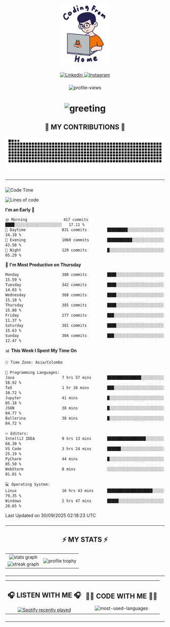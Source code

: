 <div align="center">
    <img width="150" src="./assets/top.gif" alt="top-image"/>
</div>

###    

<div align="center">
    <a href="https://www.linkedin.com/in/nureka-rodrigo/" target="_blank">
        <img src="https://user-images.githubusercontent.com/74038190/235294012-0a55e343-37ad-4b0f-924f-c8431d9d2483.gif" width="50px" alt="Linkedin"/>
    </a>
    <a href="https://www.instagram.com/nureka_rodrigo/" target="_blank">
        <img src="https://user-images.githubusercontent.com/74038190/235294013-a33e5c43-a01c-43f6-b44d-a406d8b4ab75.gif" width="50px"  alt="Instagram"/>
    </a>
</div>

###    

<div align="center">
    <img src="https://komarev.com/ghpvc/?username=nureka-rodrigo&color=blue" alt="profile-views"/>
</div> 

###    

<h1 align="center">
    <img src="https://readme-typing-svg.herokuapp.com/?font=Righteous&size=35&center=true&vCenter=true&width=500&height=70&duration=4000&lines=Hi+There!+👋;+I'm+Nureka+Rodrigo!;" alt="greeting"/>
</h1> 

###

<h2 align="center">🐍 MY CONTRIBUTIONS 🐍</h2>

<div align="center">
    <img alt="snake eating my contributions" src="https://raw.githubusercontent.com/nureka-rodrigo/nureka-rodrigo/output/github-contribution-grid-snake.svg"/>
</div> 

###

<hr/>

###

<!--START_SECTION:waka-->
![Code Time](http://img.shields.io/badge/Code%20Time-1%2C706%20hrs%2042%20mins-blue)

![Lines of code](https://img.shields.io/badge/From%20Hello%20World%20I%27ve%20Written-650.0%20thousand%20lines%20of%20code-blue)

**I'm an Early 🐤** 

```text
🌞 Morning                417 commits         ████░░░░░░░░░░░░░░░░░░░░░   17.11 % 
🌆 Daytime                831 commits         █████████░░░░░░░░░░░░░░░░   34.10 % 
🌃 Evening                1060 commits        ███████████░░░░░░░░░░░░░░   43.50 % 
🌙 Night                  129 commits         █░░░░░░░░░░░░░░░░░░░░░░░░   05.29 % 
```
📅 **I'm Most Productive on Thursday** 

```text
Monday                   380 commits         ████░░░░░░░░░░░░░░░░░░░░░   15.59 % 
Tuesday                  342 commits         ████░░░░░░░░░░░░░░░░░░░░░   14.03 % 
Wednesday                368 commits         ████░░░░░░░░░░░░░░░░░░░░░   15.10 % 
Thursday                 385 commits         ████░░░░░░░░░░░░░░░░░░░░░   15.80 % 
Friday                   277 commits         ███░░░░░░░░░░░░░░░░░░░░░░   11.37 % 
Saturday                 381 commits         ████░░░░░░░░░░░░░░░░░░░░░   15.63 % 
Sunday                   304 commits         ███░░░░░░░░░░░░░░░░░░░░░░   12.47 % 
```


📊 **This Week I Spent My Time On** 

```text
🕑︎ Time Zone: Asia/Colombo

💬 Programming Languages: 
Java                     7 hrs 57 mins       ███████████████░░░░░░░░░░   58.92 % 
TeX                      1 hr 26 mins        ███░░░░░░░░░░░░░░░░░░░░░░   10.72 % 
Jupyter                  41 mins             █░░░░░░░░░░░░░░░░░░░░░░░░   05.18 % 
JSON                     38 mins             █░░░░░░░░░░░░░░░░░░░░░░░░   04.77 % 
Ballerina                38 mins             █░░░░░░░░░░░░░░░░░░░░░░░░   04.72 % 

🔥 Editors: 
IntelliJ IDEA            9 hrs 13 mins       █████████████████░░░░░░░░   68.30 % 
VS Code                  3 hrs 24 mins       ██████░░░░░░░░░░░░░░░░░░░   25.19 % 
PyCharm                  44 mins             █░░░░░░░░░░░░░░░░░░░░░░░░   05.50 % 
WebStorm                 8 mins              ░░░░░░░░░░░░░░░░░░░░░░░░░   01.01 % 

💻 Operating System: 
Linux                    10 hrs 43 mins      ████████████████████░░░░░   79.35 % 
Windows                  2 hrs 47 mins       █████░░░░░░░░░░░░░░░░░░░░   20.65 % 
```


 Last Updated on 30/09/2025 02:18:23 UTC
<!--END_SECTION:waka-->

###

<hr/>

###

<h2 align="center">⚡ MY STATS ⚡</h2>

###    

<div align="center">
    <table>
        <tr>
            <td align="center">
                <img src="https://github-readme-stats.vercel.app/api?username=nureka-rodrigo&show_icons=true&count_private=true&theme=dark" alt="stats graph"/>
            </td>
            <td rowspan="2" align="center">
                <img align="center" src="https://github-profile-trophy.vercel.app/?username=nureka-rodrigo&theme=darkhub&no-bg=true&margin-w=5&margin-h=5&column=3" alt="profile trophy" />
            </td>
        </tr>
        <tr>
            <td align="center">
                <img src="https://streak-stats.demolab.com?user=nureka-rodrigo&theme=dark" alt="streak graph"/>
            </td>
        </tr>
    </table>
</div> 

###

<hr/>

<div align="center">
    <table>
        <tr>
            <td align="center">
                <h2>🎧 LISTEN WITH ME 🎧</h2>
                <a href="https://open.spotify.com/user/zjqfkmbawszam1irs05fwxsls">
                    <img src="https://spotify-recently-played-readme.vercel.app/api?user=zjqfkmbawszam1irs05fwxsls&count=5&unique=true" alt="Spotify recently played"  />
                </a>
            </td>
            <td align="center">
                <h2>👨‍💻 CODE WITH ME 👨‍💻</h2>
                <img src="https://github-readme-stats.vercel.app/api/wakatime?username=@nureka99&theme=dark&compact=True&langs_count=10" alt="most-used-languages"/>
            </td>
        </tr>
    </table>
</div> 

###

<hr/>
